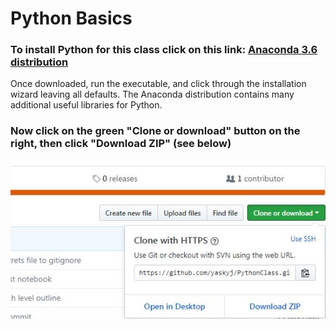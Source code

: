 # Python Basics

### To install Python for this class click on this link: [Anaconda 3.6 distribution](https://repo.anaconda.com/archive/Anaconda3-5.2.0-Windows-x86_64.exe)
Once downloaded, run the executable, and click through the installation wizard leaving all defaults. The Anaconda distribution contains many additional useful libraries for Python.

### Now click on the green "Clone or download" button on the right, then click "Download ZIP" (see below)
![download picture](https://github.com/yaskyj/PythonClass/blob/master/gitdownload.JPG?raw=true)